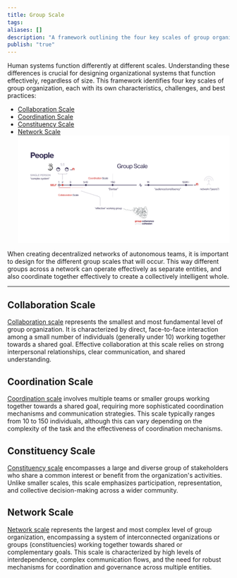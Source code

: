 ```yaml
---
title: Group Scale
tags: 
aliases: []
description: "A framework outlining the four key scales of group organization, tailored for DAO contexts."
publish: "true"
---
```


Human systems function differently at different scales. Understanding these differences is crucial for designing organizational systems that function effectively, regardless of size. This framework identifies four key scales of group organization, each with its own characteristics, challenges, and best practices:

- [Collaboration Scale](notes/dao-primitives/framework/group-scale/collaboration.md)
- [Coordination Scale](notes/dao-primitives/framework/group-scale/coordination.md)
- [Constituency Scale](notes/dao-primitives/framework/group-scale/constituency.md)
- [Network Scale](notes/dao-primitives/framework/group-scale/network.md)
![](attachments/Pasted%20image%2020250213110400.png)


When creating decentralized networks of autonomous teams, it is important to design for the different group scales that will occur. This way different groups across a network can operate effectively as separate entities, and also coordinate together effectively to create a collectively intelligent whole.  

---

## Collaboration Scale

[Collaboration scale](notes/dao-primitives/framework/group-scale/collaboration.md) represents the smallest and most fundamental level of group organization. It is characterized by direct, face-to-face interaction among a small number of individuals (generally under 10) working together towards a shared goal.  Effective collaboration at this scale relies on strong interpersonal relationships, clear communication, and shared understanding. 

## Coordination Scale

[Coordination scale](notes/dao-primitives/framework/group-scale/coordination.md) involves multiple teams or smaller groups working together towards a shared goal, requiring more sophisticated coordination mechanisms and communication strategies.  This scale typically ranges from 10 to 150 individuals, although this can vary depending on the complexity of the task and the effectiveness of coordination mechanisms.  

## Constituency Scale

[Constituency scale](notes/dao-primitives/framework/group-scale/constituency.md) encompasses a large and diverse group of stakeholders who share a common interest or benefit from the organization's activities. Unlike smaller scales, this scale emphasizes participation, representation, and collective decision-making across a wider community.  

## Network Scale

[Network scale](notes/dao-primitives/framework/group-scale/network.md) represents the largest and most complex level of group organization, encompassing a system of interconnected organizations or groups (constituencies) working together towards shared or complementary goals. This scale is characterized by high levels of interdependence, complex communication flows, and the need for robust mechanisms for coordination and governance across multiple entities. 


